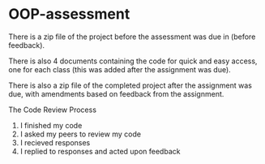 # OOP-assessment
There is a zip file of the project before the assessment was due in (before feedback).

There is also 4 documents containing the code for quick and easy access, one for each class (this was added after the assignment was due).

There is also a zip file of the completed project after the assignment was due, with amendments based on feedback from the assignment.

The Code Review Process
1. I finished my code
2. I asked my peers to review my code
3. I recieved responses
4. I replied to responses and acted upon feedback
